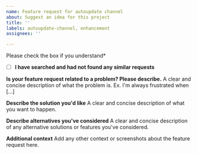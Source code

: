 ```yaml
---
name: Feature request for autoupdate channel
about: Suggest an idea for this project
title: ''
labels: autoupdate-channel, enhancement
assignees: ''

---
```


Please check the box if you understand*
- [ ]  **I have searched and had not found any similar requests**

**Is your feature request related to a problem? Please describe.**
A clear and concise description of what the problem is. Ex. I'm always frustrated when [...]

**Describe the solution you'd like**
A clear and concise description of what you want to happen.

**Describe alternatives you've considered**
A clear and concise description of any alternative solutions or features you've considered.

**Additional context**
Add any other context or screenshots about the feature request here.
